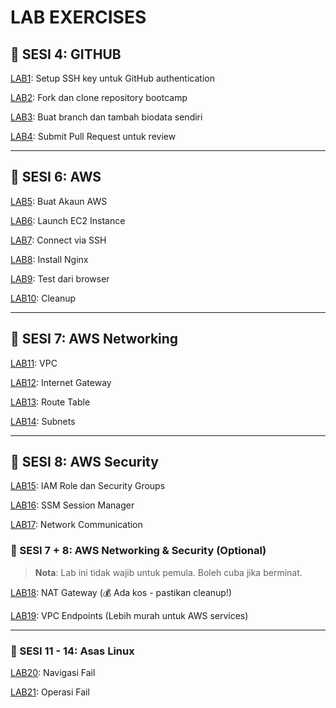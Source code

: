 # LAB EXERCISES

## 🎯 SESI 4: GITHUB

[LAB1](labs/lab1.md): Setup SSH key untuk GitHub authentication

[LAB2](labs/lab2.md): Fork dan clone repository bootcamp

[LAB3](labs/lab3.md): Buat branch dan tambah biodata sendiri

[LAB4](labs/lab4.md): Submit Pull Request untuk review

---

## 🎯 SESI 6: AWS

[LAB5](labs/lab5.md): Buat Akaun AWS

[LAB6](labs/lab6.md): Launch EC2 Instance

[LAB7](labs/lab7.md): Connect via SSH

[LAB8](labs/lab8.md): Install Nginx

[LAB9](labs/lab9.md): Test dari browser

[LAB10](labs/lab10.md): Cleanup

---

## 🎯 SESI 7: AWS Networking

[LAB11](/labs/lab11.md): VPC

[LAB12](/labs/lab12.md): Internet Gateway

[LAB13](/labs/lab13.md): Route Table

[LAB14](/labs/lab14.md): Subnets

---

## 🎯 SESI 8: AWS Security

[LAB15](/labs/lab15.md): IAM Role dan Security Groups

[LAB16](/labs/lab16.md): SSM Session Manager

[LAB17](/labs/lab17.md): Network Communication

### 🎯 SESI 7 + 8: AWS Networking & Security (Optional)

> **Nota**: Lab ini tidak wajib untuk pemula. Boleh cuba jika berminat.

[LAB18](/labs/lab18.md): NAT Gateway (💰 Ada kos - pastikan cleanup!)

[LAB19](/labs/lab19.md): VPC Endpoints (Lebih murah untuk AWS services)

---

### 🎯 SESI 11 - 14: Asas Linux

[LAB20](/labs/lab20.md): Navigasi Fail

[LAB21](/labs/lab21.md): Operasi Fail
